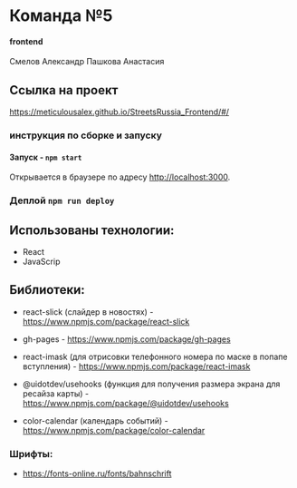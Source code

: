 # Команда №5

#### frontend 

Смелов Александр
Пашкова Анастасия

## Ссылка на проект

https://meticulousalex.github.io/StreetsRussia_Frontend/#/

### инструкция по сборке и запуску

#### Запуск - `npm start`

Открывается в браузере по адресу [http://localhost:3000](http://localhost:3000).

### Деплой `npm run deploy`

## Использованы технологии:

- React
- JavaScrip

## Библиотеки:

- react-slick (слайдер в новостях) - https://www.npmjs.com/package/react-slick

- gh-pages - https://www.npmjs.com/package/gh-pages

- react-imask (для отрисовки телефонного номера по маске в попапе вступления) - https://www.npmjs.com/package/react-imask

- @uidotdev/usehooks (функция для получения размера экрана для ресайза карты) - https://www.npmjs.com/package/@uidotdev/usehooks

- color-calendar (календарь событий) - https://www.npmjs.com/package/color-calendar

### Шрифты:

 - https://fonts-online.ru/fonts/bahnschrift



